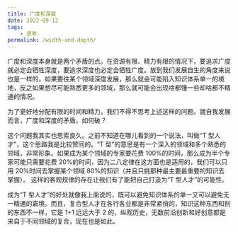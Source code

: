 ```yaml
---
title: 广度和深度
date: 2022-09-12
tags:
    - 思考
permalink: /width-and-depth/
---
```


广度和深度本身就是两个矛盾的点。在资源有限、精力有限的情况下，要追求广度就必定会牺牲深度，要追求深度也必定会牺牲广度。放到我们发展自生的角度来说也是一样的，如果要往某个领域深度发展，那么就会可能陷入知识体系单一的境地，反之如果想尽可能熟悉更多的领域，那么就可能会出现啥都懂一些却啥都不精通的情况。

为了更好地分配有限的时间和精力，我们不得不思考上述这样的问题。就自我发展而言，广度和深度的矛盾，如何破？

这个问题我其实也思索良久。之前不知道在哪儿看到的一个说法，叫做“T 型人才”，这个思路我是比较赞同的。“T 型”的意思是有一个深入的领域和多个熟悉的领域，非常形象。如果成为某个领域的专家要花费 100%的时间，那么成为半个专家可能只需要花费 20%的时间，因为二八定律在这方面也是适用的，我们可以只用 20%时间去掌握某个领域 80%的知识（并且只挑那种最主要最重要的知识去掌握）。 这样的客观规律的存在让我们有了能把自己打造为“T 型人才”的可能性。

成为“T 型人才”的好处就像我上面说的，既可以避免知识体系的单一又可以避免无一精通的窘境。而且，复合型人才在各行各业都是非常紧俏的，知识这种东西和别的东西不一样，它是 1+1 远远大于 2 的，纵观历史，无数前沿创新和好创意都是来自于不同领域的复合，现在也是如此。
